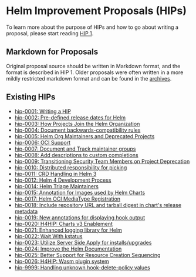 # Helm Improvement Proposals (HIPs)

To learn more about the purpose of HIPs and how to go about writing a proposal,
please start reading [HIP 1](hip-0001.md).

## Markdown for Proposals

Original proposal source should be written in Markdown format, and the format is
described in HIP 1. Older proposals were often written in a more mildly
restricted markdown format and can be found in the
[archives](archives/README.md).

## Existing HIPs

- [hip-0001: Writing a HIP](hip-0001.md)
- [hip-0002: Pre-defined release dates for Helm](hip-0002.md)
- [hip-0003: How Projects Join the Helm Organization](hip-0003.md)
- [hip-0004: Document backwards-compatibility rules](hip-0004.md)
- [hip-0005: Helm Org Maintainers and Deprecated Projects](hip-0005.md)
- [hip-0006: OCI Support](hip-0006.md)
- [hip-0007: Document and Track maintainer groups](hip-0007.md)
- [hip-0008: Add descriptions to custom completions](hip-0008.md)
- [hip-0009: Transitioning Security Team Members on Project Deprecation](hip-0009.md)
- [hip-0010: Distributed responsibility for picking](hip-0010.md)
- [hip-0011: CRD Handling in Helm 3](hip-0011.md)
- [hip-0012: Helm 4 Development Process](hip-0012.md)
- [hip-0014: Helm Triage Maintainers](hip-0014.md)
- [hip-0015: Annotation for Images used by Helm Charts](hip-0015.md)
- [hip-0017: Helm OCI MediaType Registration](hip-0017.md)
- [hip-0018: Include repository URL and tarball digest in chart's release metadata](hip-0018.md)
- [hip-0019: New annotations for displaying hook output](hip-0019.md)
- [hip-0020: H4HIP: Charts v3 Enablement](hip-0020.md)
- [hip-0021: Enhanced logging library for Helm](hip-0021.md)
- [hip-0022: Wait With kstatus](hip-0022.md)
- [hip-0023: Utilize Server Side Apply for installs/upgrades](hip-0023.md)
- [hip-0024: Improve the Helm Documentation](hip-0024.md)
- [hip-0025: Better Support for Resource Creation Sequencing](hip-0025.md)
- [hip-0026: H4HIP: Wasm plugin system](hip-0026.md)
- [hip-9999: Handling unknown hook-delete-policy values](hip-9999.md)

